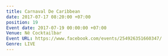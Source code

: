 ```yaml
---
title: Carnaval De Caribbean
date: 2017-07-17 08:20:00 +07:00
position: 19
Event date: 2017-07-19 00:00:00 +07:00
Venue: Nê Cocktailbar
Event URL: https://www.facebook.com/events/254926351660347/
Genre: LIVE
---
```


